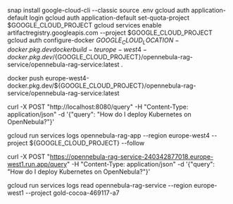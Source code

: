 snap install google-cloud-cli --classic
source .env
gcloud auth application-default login
gcloud auth application-default set-quota-project $GOOGLE_CLOUD_PROJECT
gcloud services enable artifactregistry.googleapis.com --project $GOOGLE_CLOUD_PROJECT
gcloud auth configure-docker ${GOOGLE_CLOUD_LOCATION}-docker.pkg.dev
docker build -t europe-west4-docker.pkg.dev/${GOOGLE_CLOUD_PROJECT}/opennebula-rag-service/opennebula-rag-service:latest .

docker push europe-west4-docker.pkg.dev/${GOOGLE_CLOUD_PROJECT}/opennebula-rag-service/opennebula-rag-service:latest

curl -X POST "http://localhost:8080/query"      -H "Content-Type: application/json"      -d '{"query": "How do I deploy Kubernetes on OpenNebula?"}'


gcloud run services logs opennebula-rag-app --region europe-west4 --project ${GOOGLE_CLOUD_PROJECT} --follow


curl -X POST "https://opennebula-rag-service-240342877018.europe-west1.run.app/query"      -H "Content-Type: application/json"      -d '{"query": "How do I deploy Kubernetes on OpenNebula?"}'

gcloud run services logs read  opennebula-rag-service --region europe-west1 --project gold-cocoa-469117-a7 
